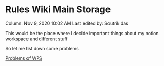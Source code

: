 # Rules Wiki Main Storage

Column: Nov 9, 2020 10:02 AM
Last edited by: Soutrik das

This would be the place where I decide important things about my notion workspace and different stuff 

So let me list down some problems 

[Problems of WPS](Rules%20Wiki%20Main%20Storage%2068dede12e63e4beda8efb7edc0a6d596/Problems%20of%20WPS%20670c94b6b30047129abd05b0715187c8.csv)